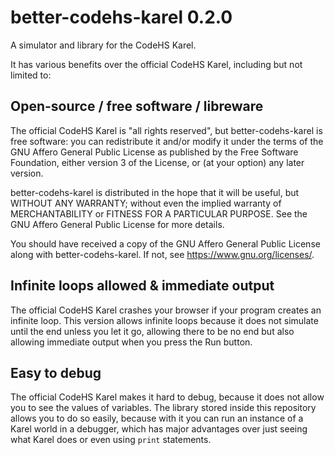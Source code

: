 # better-codehs-karel 0.2.0
A simulator and library for the CodeHS Karel.

It has various benefits over the official CodeHS Karel, including but not limited to:

## Open-source / free software / libreware
The official CodeHS Karel is "all rights reserved", but better-codehs-karel is free software: you can redistribute it and/or modify it under the terms of the GNU Affero General Public License as published by the Free Software Foundation, either version 3 of the License, or (at your option) any later version.

better-codehs-karel is distributed in the hope that it will be useful, but WITHOUT ANY WARRANTY; without even the implied warranty of MERCHANTABILITY or FITNESS FOR A PARTICULAR PURPOSE. See the GNU Affero General Public License for more details.

You should have received a copy of the GNU Affero General Public License along with better-codehs-karel. If not, see <https://www.gnu.org/licenses/>. 

## Infinite loops allowed & immediate output
The official CodeHS Karel crashes your browser if your program creates an infinite loop. This version allows infinite loops because it does not simulate until the end unless you let it go, allowing there to be no end but also allowing immediate output when you press the Run button.

## Easy to debug
The official CodeHS Karel makes it hard to debug, because it does not allow you to see the values of variables. The library stored inside this repository allows you to do so easily, because with it you can run an instance of a Karel world in a debugger, which has major advantages over just seeing what Karel does or even using `print` statements.
